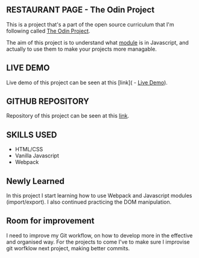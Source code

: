 ## RESTAURANT PAGE - The Odin Project

This is a project that's a part of the open source curriculum that I'm following called [The Odin Project](https://www.theodinproject.com/). 

The aim of this project is to understand what [module](https://javascript.info/modules-intro) is in Javascript, and actually to use them to make your projects more managable.

## LIVE DEMO

Live demo of this project can be seen at this [link]( - [Live Demo](https://vrom-dev.github.io/todo/)).

## GITHUB REPOSITORY
Repository of this project can be seen at this [link](https://github.com/vrom-dev/restaurant-page).

## SKILLS USED

- HTML/CSS
- Vanilla Javascript
- Webpack

## Newly Learned

In this project I start learning how to use Webpack and Javascript modules (import/export). I also continued practicing the DOM manipulation.

## Room for improvement

I need to improve my Git workflow, on how to develop more in the effective and organised way. For the projects to come I've to make sure I improvise git worfklow next project, making better commits.
